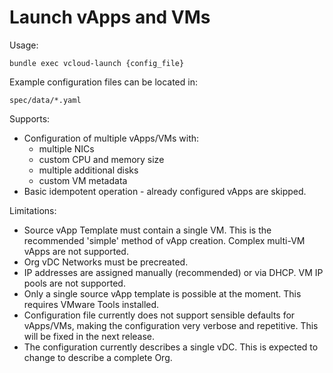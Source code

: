 # Launch vApps and VMs

Usage:

    bundle exec vcloud-launch {config_file}

Example configuration files can be located in:

    spec/data/*.yaml

Supports:

* Configuration of multiple vApps/VMs with:
  * multiple NICs
  * custom CPU and memory size
  * multiple additional disks
  * custom VM metadata
* Basic idempotent operation - already configured vApps are skipped.

Limitations:

* Source vApp Template must contain a single VM. This is the recommended 'simple'
  method of vApp creation. Complex multi-VM vApps are not supported.
* Org vDC Networks must be precreated.
* IP addresses are assigned manually (recommended) or via DHCP. VM IP pools are
  not supported.
* Only a single source vApp template is possible at the moment. This requires
  VMware Tools installed.
* Configuration file currently does not support sensible defaults for vApps/VMs,
  making the configuration very verbose and repetitive. This will be fixed in the
  next release.
* The configuration currently describes a single vDC. This is expected to change
  to describe a complete Org.

